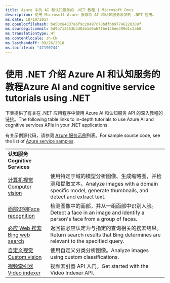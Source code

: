 ```yaml
---
title: Azure 中的 AI 和认知服务的 .NET 教程 | Microsoft Docs
description: 使用 Microsoft Azure 服务将 AI 和认知服务添加到 .NET 应用。
ms.date: 10/19/2017
ms.openlocfilehash: b450c64837a6f9c20497c78bdfbb97746220389f
ms.sourcegitcommit: 5d9b713653b3d03e1d0a67f6e126ee399d1c2a60
ms.translationtype: HT
ms.contentlocale: zh-CN
ms.lasthandoff: 09/26/2018
ms.locfileid: "47190744"
---
```

# <a name="azure-ai-and-cognitive-service-tutorials-using-net"></a><span data-ttu-id="942c6-103">使用 .NET 介绍 Azure AI 和认知服务的教程</span><span class="sxs-lookup"><span data-stu-id="942c6-103">Azure AI and cognitive service tutorials using .NET</span></span>

<span data-ttu-id="942c6-104">下表提供了有关在 .NET 应用程序中使用 Azure AI 和认知服务 API 的深入教程的链接。</span><span class="sxs-lookup"><span data-stu-id="942c6-104">The following table links to in-depth tutorials to use Azure AI and cognitive services APIs in your .NET applications.</span></span> 

<span data-ttu-id="942c6-105">有关示例源代码，请参阅 [Azure 服务示例](https://azure.microsoft.com/resources/samples/?platform=dotnet)列表。</span><span class="sxs-lookup"><span data-stu-id="942c6-105">For sample source code, see the list of [Azure service samples](https://azure.microsoft.com/resources/samples/?platform=dotnet).</span></span>

| | |
|---|---|
| <span data-ttu-id="942c6-106">**认知服务**</span><span class="sxs-lookup"><span data-stu-id="942c6-106">**Cognitive Services**</span></span>| |
| <span data-ttu-id="942c6-107">[计算机视觉][1]</span><span class="sxs-lookup"><span data-stu-id="942c6-107">[Computer vision][1]</span></span> | <span data-ttu-id="942c6-108">使用特定于域的模型分析图像、生成缩略图，并检测和提取文本。</span><span class="sxs-lookup"><span data-stu-id="942c6-108">Analyze images with a domain specific model, generate thumbnails, and detect and extract text.</span></span> | 
| <span data-ttu-id="942c6-109">[面部识别][2]</span><span class="sxs-lookup"><span data-stu-id="942c6-109">[Face recognition][2]</span></span> | <span data-ttu-id="942c6-110">检测图像中的面部，并从一组面部中识别人脸。</span><span class="sxs-lookup"><span data-stu-id="942c6-110">Detect a face in an image and identify a person's face from a group of faces.</span></span> | 
| <span data-ttu-id="942c6-111">[必应 Web 搜索][3]</span><span class="sxs-lookup"><span data-stu-id="942c6-111">[Bing web search][3]</span></span>| <span data-ttu-id="942c6-112">返回被必应认定为与指定的查询相关的搜索结果。</span><span class="sxs-lookup"><span data-stu-id="942c6-112">Return search results that Bing determines are relevant to the specified query.</span></span> |
| <span data-ttu-id="942c6-113">[自定义视觉][4]</span><span class="sxs-lookup"><span data-stu-id="942c6-113">[Custom vision][4]</span></span> | <span data-ttu-id="942c6-114">使用自定义分类分析图像。</span><span class="sxs-lookup"><span data-stu-id="942c6-114">Analyze images using custom classifications.</span></span> |
| <span data-ttu-id="942c6-115">[视频索引器][5]</span><span class="sxs-lookup"><span data-stu-id="942c6-115">[Video indexer][5]</span></span> | <span data-ttu-id="942c6-116">视频索引器 API 入门。</span><span class="sxs-lookup"><span data-stu-id="942c6-116">Get started with the Video Indexer API.</span></span>|

[1]: /azure/cognitive-services/computer-vision/tutorials/csharptutorial
[2]: /azure/cognitive-services/face/tutorials/faceapiincsharptutorial
[3]: /azure/cognitive-services/bing-web-search/csharp-ranking-tutorial
[4]: /azure/cognitive-services/custom-vision-service/csharp-tutorial
[5]: /azure/cognitive-services/video-indexer/video-indexer-use-apis

